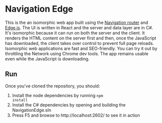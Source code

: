 # Navigation Edge

This is the an isomorphic web app built using the <a href="http://grahammendick.github.io/navigation/">Navigation router</a>
and <a href="http://tjanczuk.github.io/edge/">Edge.js</a>. The UI is written in React and the server and data layer are in C#.
It's isomorphic because it can run on both the server and the client. It renders the HTML content on the server first and then,
once the JavaScript has downloaded, the client takes over control to prevent full page reloads. Isomorphic web applications are
fast and SEO-friendly. You can try it out by throttling the Network using Chrome dev tools. The app remains usable even while 
the JavaScript is downloading.

## Run
Once you've cloned the repository, you should:

1. Install the node dependencies by running <code>npm install</code>
2. Install the C# dependencies  by opening and building the NavigationEdge.sln
3. Press F5 and browse to http://localhost:2602/ to see it in action
